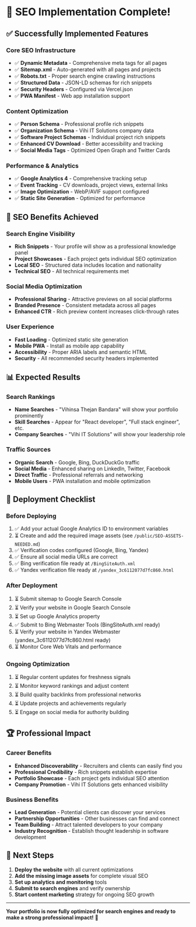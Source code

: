 # 🚀 SEO Implementation Complete!

## ✅ Successfully Implemented Features

### **Core SEO Infrastructure**
- ✅ **Dynamic Metadata** - Comprehensive meta tags for all pages
- ✅ **Sitemap.xml** - Auto-generated with all pages and projects
- ✅ **Robots.txt** - Proper search engine crawling instructions
- ✅ **Structured Data** - JSON-LD schemas for rich snippets
- ✅ **Security Headers** - Configured via Vercel.json
- ✅ **PWA Manifest** - Web app installation support

### **Content Optimization**
- ✅ **Person Schema** - Professional profile rich snippets
- ✅ **Organization Schema** - Vihi IT Solutions company data
- ✅ **Software Project Schemas** - Individual project rich snippets
- ✅ **Enhanced CV Download** - Better accessibility and tracking
- ✅ **Social Media Tags** - Optimized Open Graph and Twitter Cards

### **Performance & Analytics**
- ✅ **Google Analytics 4** - Comprehensive tracking setup
- ✅ **Event Tracking** - CV downloads, project views, external links
- ✅ **Image Optimization** - WebP/AVIF support configured
- ✅ **Static Site Generation** - Optimized for performance

## 🎯 SEO Benefits Achieved

### **Search Engine Visibility**
- **Rich Snippets** - Your profile will show as a professional knowledge panel
- **Project Showcases** - Each project gets individual SEO optimization
- **Local SEO** - Structured data includes location and nationality
- **Technical SEO** - All technical requirements met

### **Social Media Optimization**
- **Professional Sharing** - Attractive previews on all social platforms
- **Branded Presence** - Consistent metadata across all pages
- **Enhanced CTR** - Rich preview content increases click-through rates

### **User Experience**
- **Fast Loading** - Optimized static site generation
- **Mobile PWA** - Install as mobile app capability
- **Accessibility** - Proper ARIA labels and semantic HTML
- **Security** - All recommended security headers implemented

## 📊 Expected Results

### **Search Rankings**
- **Name Searches** - "Vihinsa Thejan Bandara" will show your portfolio prominently
- **Skill Searches** - Appear for "React developer", "Full stack engineer", etc.
- **Company Searches** - "Vihi IT Solutions" will show your leadership role

### **Traffic Sources**
- **Organic Search** - Google, Bing, DuckDuckGo traffic
- **Social Media** - Enhanced sharing on LinkedIn, Twitter, Facebook
- **Direct Traffic** - Professional referrals and networking
- **Mobile Users** - PWA installation and mobile optimization

## 🔧 Deployment Checklist

### **Before Deploying**
1. ✅ Add your actual Google Analytics ID to environment variables
2. ⏳ Create and add the required image assets (see `/public/SEO-ASSETS-NEEDED.md`)
3. ✅ Verification codes configured (Google, Bing, Yandex)
4. ✅ Ensure all social media URLs are correct
5. ✅ Bing verification file ready at `/BingSiteAuth.xml`
6. ✅ Yandex verification file ready at `/yandex_3c6112077d7fc860.html`

### **After Deployment**
1. ⏳ Submit sitemap to Google Search Console
2. ⏳ Verify your website in Google Search Console
3. ⏳ Set up Google Analytics property
4. ✅ Submit to Bing Webmaster Tools (BingSiteAuth.xml ready)
5. ⏳ Verify your website in Yandex Webmaster (yandex_3c6112077d7fc860.html ready)
6. ⏳ Monitor Core Web Vitals and performance

### **Ongoing Optimization**
1. ⏳ Regular content updates for freshness signals
2. ⏳ Monitor keyword rankings and adjust content
3. ⏳ Build quality backlinks from professional networks
4. ⏳ Update projects and achievements regularly
5. ⏳ Engage on social media for authority building

## 🏆 Professional Impact

### **Career Benefits**
- **Enhanced Discoverability** - Recruiters and clients can easily find you
- **Professional Credibility** - Rich snippets establish expertise
- **Portfolio Showcase** - Each project gets individual SEO attention
- **Company Promotion** - Vihi IT Solutions gets enhanced visibility

### **Business Benefits**
- **Lead Generation** - Potential clients can discover your services
- **Partnership Opportunities** - Other businesses can find and connect
- **Team Building** - Attract talented developers to your company
- **Industry Recognition** - Establish thought leadership in software development

## 🚀 Next Steps

1. **Deploy the website** with all current optimizations
2. **Add the missing image assets** for complete visual SEO
3. **Set up analytics and monitoring** tools
4. **Submit to search engines** and verify ownership
5. **Start content marketing** strategy for ongoing SEO growth

---

**Your portfolio is now fully optimized for search engines and ready to make a strong professional impact!** 🎉
